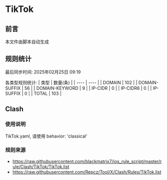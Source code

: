# TikTok

## 前言
本文件由脚本自动生成

## 规则统计
最后同步时间: 2025年02月25日 09:19

各类型规则统计:
| 类型 | 数量(条)  | 
| ---- | ----  |
| DOMAIN | 102 | 
| DOMAIN-SUFFIX | 56 | 
| DOMAIN-KEYWORD | 9 | 
| IP-CIDR | 0 | 
| IP-CIDR6 | 0 | 
| IP-SUFFIX | 0 | 
| TOTAL | 103 | 
## Clash 
### 使用说明 
TikTok.yaml, 请使用 behavior: 'classical' 
### 规则来源 
- https://raw.githubusercontent.com/blackmatrix7/ios_rule_script/master/rule/Clash/TikTok/TikTok.list 
- https://raw.githubusercontent.com/Repcz/Tool/X/Clash/Rules/TikTok.list 
